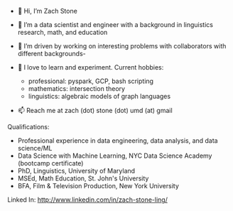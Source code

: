 - 👋 Hi, I’m Zach Stone
- 👀 I’m a data scientist and engineer with a background in linguistics research, math, and education
- 💞️ I’m driven by working on interesting problems with collaborators with different backgrounds- 
- 🌱 I love to learn and experiment. Current hobbies:
    - professional: pyspark, GCP, bash scripting
    - mathematics: intersection theory
    - linguistics: algebraic models of graph languages

- 📫 Reach me at zach (dot) stone (dot) umd (at) gmail 

Qualifications:
- Professional experience in data engineering, data analysis, and data science/ML
- Data Science with Machine Learning, NYC Data Science Academy (bootcamp certificate)
- PhD, Linguistics, University of Maryland
- MSEd, Math Education, St. John's University
- BFA, Film & Television Production, New York University

Linked In: http://www.linkedin.com/in/zach-stone-ling/
<!---
zstone00000/zstone00000 is a ✨ special ✨ repository because its `README.md` (this file) appears on your GitHub profile.
You can click the Preview link to take a look at your changes.
--->
